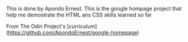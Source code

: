 This is done by Apondo Ernest. 
This is the google hompage project that help me demostrate the HTML ans CSS skills learned so far

From The Odin Project's [curriculum] (https://github.com/ApondoErnest/google-homepage)
